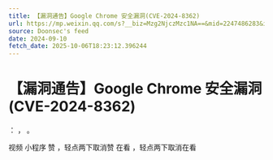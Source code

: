 ```yaml
---
title: 【漏洞通告】Google Chrome 安全漏洞(CVE-2024-8362)
url: https://mp.weixin.qq.com/s?__biz=Mzg2NjczMzc1NA==&mid=2247486283&idx=2&sn=c8c0be5d21df164f65b935065ca1c59f
source: Doonsec's feed
date: 2024-09-10
fetch_date: 2025-10-06T18:23:12.396244
---
```


# 【漏洞通告】Google Chrome 安全漏洞(CVE-2024-8362)

：
，
。

视频
小程序
赞
，轻点两下取消赞
在看
，轻点两下取消在看